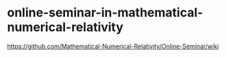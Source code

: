 # online-seminar-in-mathematical-numerical-relativity
https://github.com/Mathematical-Numerical-Relativity/Online-Seminar/wiki
